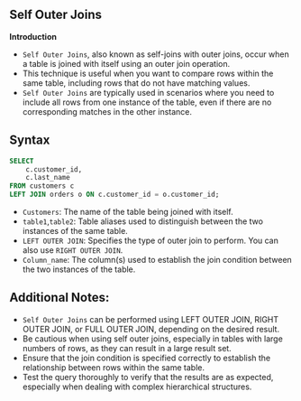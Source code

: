 ## Self Outer Joins

**Introduction**

- `Self Outer Joins`, also known as self-joins with outer joins, occur when a table is joined with itself using an outer join operation.
- This technique is useful when you want to compare rows within the same table, including rows that do not have matching values.
- `Self Outer Joins` are typically used in scenarios where you need to include all rows from one instance of the table, even if there are no corresponding matches in the other instance.

## Syntax

```sql
SELECT 
    c.customer_id,
    c.last_name
FROM customers c
LEFT JOIN orders o ON c.customer_id = o.customer_id;
```

- `Customers`: The name of the table being joined with itself.
- `table1`,`table2`: Table aliases used to distinguish between the two instances of the same table.
- `LEFT OUTER JOIN`: Specifies the type of outer join to perform. You can also use `RIGHT OUTER JOIN`. 
- `Column_name`: The column(s) used to establish the join condition between the two instances of the table.


## Additional Notes:
- `Self Outer Joins` can be performed using LEFT OUTER JOIN, RIGHT OUTER JOIN, or FULL OUTER JOIN, depending on the desired result.
- Be cautious when using self outer joins, especially in tables with large numbers of rows, as they can result in a large result set.
- Ensure that the join condition is specified correctly to establish the relationship between rows within the same table.
- Test the query thoroughly to verify that the results are as expected, especially when dealing with complex hierarchical structures.